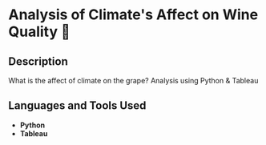 
# Analysis of Climate's Affect on Wine Quality  🍷


<h2>Description</h2>
What is the affect of climate on the grape? Analysis using Python & Tableau




<h2>Languages and Tools Used</h2>

- <b>Python</b> 
- <b>Tableau</b>

